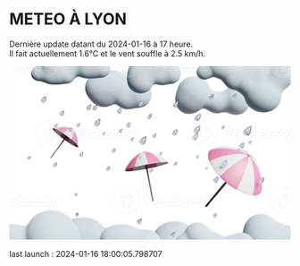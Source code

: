 # METEO À LYON

Dernière update datant du 2024-01-16 à 17 heure.  
Il fait actuellement 1.6°C et le vent souffle à 2.5 km/h.      

![](./.github/rain.png)

last launch : 2024-01-16 18:00:05.798707
